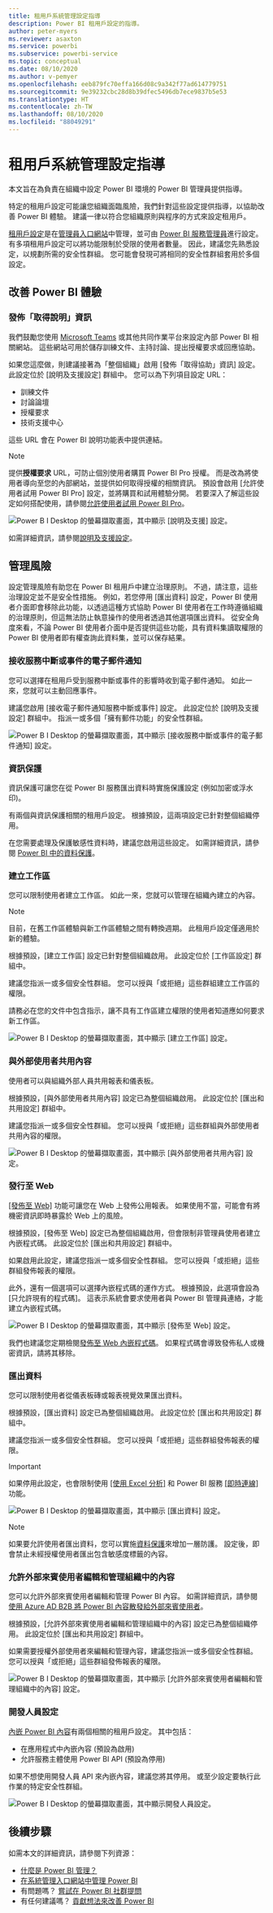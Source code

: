 ```yaml
---
title: 租用戶系統管理設定指導
description: Power BI 租用戶設定的指導。
author: peter-myers
ms.reviewer: asaxton
ms.service: powerbi
ms.subservice: powerbi-service
ms.topic: conceptual
ms.date: 08/10/2020
ms.author: v-pemyer
ms.openlocfilehash: eeb879fc70effa166d08c9a342f77ad614779751
ms.sourcegitcommit: 9e39232cbc28d8b39dfec5496db7ece9837b5e53
ms.translationtype: HT
ms.contentlocale: zh-TW
ms.lasthandoff: 08/10/2020
ms.locfileid: "88049291"
---
```

# <a name="tenant-admin-settings-guidance"></a>租用戶系統管理設定指導

本文旨在為負責在組織中設定 Power BI 環境的 Power BI 管理員提供指導。

特定的租用戶設定可能讓您組織面臨風險，我們針對這些設定提供指導，以協助改善 Power BI 體驗。 建議一律以符合您組織原則與程序的方式來設定租用戶。

[租用戶設定](../admin/service-admin-portal.md#tenant-settings)是在[管理員入口網站](https://app.powerbi.com/admin-portal/tenantSettings)中管理，並可由 [Power BI 服務管理員](../admin/service-admin-administering-power-bi-in-your-organization.md#administrator-roles-related-to-power-bi)進行設定。 有多項租用戶設定可以將功能限制於受限的使用者數量。 因此，建議您先熟悉設定，以規劃所需的安全性群組。 您可能會發現可將相同的安全性群組套用於多個設定。

## <a name="improve-power-bi-experience"></a>改善 Power BI 體驗

### <a name="publish-get-help-information"></a>發佈「取得說明」資訊

我們鼓勵您使用 [Microsoft Teams](/microsoftteams) 或其他共同作業平台來設定內部 Power BI 相關網站。 這些網站可用於儲存訓練文件、主持討論、提出授權要求或回應協助。

如果您這麼做，則建議接著為「整個組織」啟用 [發佈「取得協助」資訊] 設定。 此設定位於 [說明及支援設定] 群組中。 您可以為下列項目設定 URL：

- 訓練文件
- 討論論壇
- 授權要求
- 技術支援中心

這些 URL 會在 Power BI 說明功能表中提供連結。

> [!NOTE]
> 提供**授權要求** URL，可防止個別使用者購買 Power BI Pro 授權。 而是改為將使用者導向至您的內部網站，並提供如何取得授權的相關資訊。 預設會啟用 [允許使用者試用 Power BI Pro] 設定，並將購買和試用體驗分開。 若要深入了解這些設定如何搭配使用，請參閱[允許使用者試用 Power BI Pro](../admin/service-admin-portal.md#allow-users-to-try-power-bi-pro)。
>
>

![Power B I Desktop 的螢幕擷取畫面，其中顯示 [說明及支援] 設定。](media/admin-tenant-settings/publish-get-help-information.png)

如需詳細資訊，請參閱[說明及支援設定](../admin/service-admin-portal.md#help-and-support-settings)。

## <a name="manage-risk"></a>管理風險
設定管理風險有助您在 Power BI 租用戶中建立治理原則。 不過，請注意，這些治理設定並不是安全性措施。 例如，若您停用 [匯出資料] 設定，Power BI 使用者介面即會移除此功能，以透過這種方式協助 Power BI 使用者在工作時遵循組織的治理原則，但這無法防止執意操作的使用者透過其他選項匯出資料。 從安全角度來看，不論 Power BI 使用者介面中是否提供這些功能，具有資料集讀取權限的 Power BI 使用者即有權查詢此資料集，並可以保存結果。
### <a name="receive-email-notification-service-outages-or-incidents"></a>接收服務中斷或事件的電子郵件通知

您可以選擇在租用戶受到服務中斷或事件的影響時收到電子郵件通知。 如此一來，您就可以主動回應事件。

建議您啟用 [接收電子郵件通知服務中斷或事件] 設定。 此設定位於 [說明及支援設定] 群組中。 指派一或多個「擁有郵件功能」的安全性群組。

![Power B I Desktop 的螢幕擷取畫面，其中顯示 [接收服務中斷或事件的電子郵件通知] 設定。](media/admin-tenant-settings/receive-email-notifications-for-service-outages-or-incidents.png)

### <a name="information-protection"></a>資訊保護

資訊保護可讓您在從 Power BI 服務匯出資料時實施保護設定 (例如加密或浮水印)。

有兩個與資訊保護相關的租用戶設定。 根據預設，這兩項設定已針對整個組織停用。

在您需要處理及保護敏感性資料時，建議您啟用這些設定。 如需詳細資訊，請參閱 [Power BI 中的資料保護](../admin/service-security-data-protection-overview.md)。

### <a name="create-workspaces"></a>建立工作區

您可以限制使用者建立工作區。 如此一來，您就可以管理在組織內建立的內容。

> [!NOTE]
> 目前，在舊工作區體驗與新工作區體驗之間有轉換週期。 此租用戶設定僅適用於新的體驗。

根據預設，[建立工作區] 設定已針對整個組織啟用。 此設定位於 [工作區設定] 群組中。

建議您指派一或多個安全性群組。 您可以授與「或拒絕」這些群組建立工作區的權限。

請務必在您的文件中包含指示，讓不具有工作區建立權限的使用者知道應如何要求新工作區。

![Power B I Desktop 的螢幕擷取畫面，其中顯示 [建立工作區] 設定。](media/admin-tenant-settings/create-workspaces.png)

### <a name="share-content-with-external-users"></a>與外部使用者共用內容

使用者可以與組織外部人員共用報表和儀表板。

根據預設，[與外部使用者共用內容] 設定已為整個組織啟用。 此設定位於 [匯出和共用設定] 群組中。

建議您指派一或多個安全性群組。 您可以授與「或拒絕」這些群組與外部使用者共用內容的權限。

![Power B I Desktop 的螢幕擷取畫面，其中顯示 [與外部使用者共用內容] 設定。](media/admin-tenant-settings/share-content-with-external-users.png)

### <a name="publish-to-web"></a>發行至 Web

[[發佈至 Web]](../collaborate-share/service-publish-to-web.md) 功能可讓您在 Web 上發佈公用報表。 如果使用不當，可能會有將機密資訊即時暴露於 Web 上的風險。

根據預設，[發佈至 Web] 設定已為整個組織啟用，但會限制非管理員使用者建立內嵌程式碼。 此設定位於 [匯出和共用設定] 群組中。

如果啟用此設定，建議您指派一或多個安全性群組。 您可以授與「或拒絕」這些群組發佈報表的權限。

此外，還有一個選項可以選擇內嵌程式碼的運作方式。 根據預設，此選項會設為 [只允許現有的程式碼]。 這表示系統會要求使用者與 Power BI 管理員連絡，才能建立內嵌程式碼。

![Power B I Desktop 的螢幕擷取畫面，其中顯示 [發佈至 Web] 設定。](media/admin-tenant-settings/publish-to-web.png)

我們也建議您定期檢閱[發佈至 Web 內嵌程式碼](https://app.powerbi.com/admin-portal/embedCodes)。 如果程式碼會導致發佈私人或機密資訊，請將其移除。

### <a name="export-data"></a>匯出資料

您可以限制使用者從儀表板磚或報表視覺效果匯出資料。

根據預設，[匯出資料] 設定已為整個組織啟用。 此設定位於 [匯出和共用設定] 群組中。

建議您指派一或多個安全性群組。 您可以授與「或拒絕」這些群組發佈報表的權限。

> [!IMPORTANT]
> 如果停用此設定，也會限制使用 [[使用 Excel 分析]](../collaborate-share/service-analyze-in-excel.md) 和 Power BI 服務 [[即時連線]](../connect-data/desktop-report-lifecycle-datasets.md#using-a-power-bi-service-live-connection-for-report-lifecycle-management) 功能。

![Power B I Desktop 的螢幕擷取畫面，其中顯示 [匯出資料] 設定。](media/admin-tenant-settings/export-data.png)

> [!NOTE]
> 如果要允許使用者匯出資料，您可以實施[資料保護](../admin/service-security-data-protection-overview.md)來增加一層防護。 設定後，即會禁止未經授權使用者匯出包含敏感度標籤的內容。

### <a name="allow-external-guest-users-to-edit-and-manage-content-in-the-organization"></a>允許外部來賓使用者編輯和管理組織中的內容

您可以允許外部來賓使用者編輯和管理 Power BI 內容。 如需詳細資訊，請參閱[使用 Azure AD B2B 將 Power BI 內容散發給外部來賓使用者](../admin/service-admin-azure-ad-b2b.md)。

根據預設，[允許外部來賓使用者編輯和管理組織中的內容] 設定已為整個組織停用。 此設定位於 [匯出和共用設定] 群組中。

如果需要授權外部使用者來編輯和管理內容，建議您指派一或多個安全性群組。 您可以授與「或拒絕」這些群組發佈報表的權限。

![Power B I Desktop 的螢幕擷取畫面，其中顯示 [允許外部來賓使用者編輯和管理組織中的內容] 設定。](media/admin-tenant-settings/allow-external-guest-users.png)

### <a name="developer-settings"></a>開發人員設定

[內嵌 Power BI 內容](../developer/embedded/embedding.md)有兩個相關的租用戶設定。 其中包括：

- 在應用程式中內嵌內容 (預設為啟用)
- 允許服務主體使用 Power BI API (預設為停用)

如果不想使用開發人員 API 來內嵌內容，建議您將其停用。 或至少設定要執行此作業的特定安全性群組。

![Power B I Desktop 的螢幕擷取畫面，其中顯示開發人員設定。](media/admin-tenant-settings/developer-settings.png)

## <a name="next-steps"></a>後續步驟

如需本文的詳細資訊，請參閱下列資源：

- [什麼是 Power BI 管理？](../admin/service-admin-administering-power-bi-in-your-organization.md)
- [在系統管理入口網站中管理 Power BI](../admin/service-admin-portal.md)
- 有問題嗎？ [嘗試在 Power BI 社群提問](https://community.powerbi.com/)
- 有任何建議嗎？ [貢獻想法來改善 Power BI](https://ideas.powerbi.com)